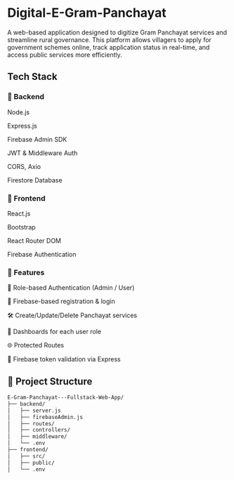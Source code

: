 # Digital-E-Gram-Panchayat
A web-based application designed to digitize Gram Panchayat services and streamline rural governance. This platform allows villagers to apply for government schemes online, track application status in real-time, and access public services more efficiently.

## Tech Stack

### 🔧 Backend

Node.js

Express.js

Firebase Admin SDK

JWT & Middleware Auth

CORS, Axio

Firestore Database

### 🎨 Frontend

React.js

Bootstrap

React Router DOM

Firebase Authentication


### 🚀 Features

🔐 Role-based Authentication (Admin / User)

📩 Firebase-based registration & login

🛠️ Create/Update/Delete Panchayat services

🧑 Dashboards for each user role

🌐 Protected Routes

📡 Firebase token validation via Express

## 📁 Project Structure

```bash
E-Gram-Panchayat---Fullstack-Web-App/
├── backend/
│   ├── server.js
│   ├── firebaseAdmin.js
│   ├── routes/
│   ├── controllers/
│   ├── middleware/
│   └── .env
├── frontend/
│   ├── src/
│   ├── public/
│   └── .env
